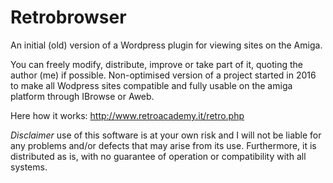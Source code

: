 # Retrobrowser
An initial (old) version of a Wordpress plugin for viewing sites on the Amiga.

You can freely modify, distribute, improve or take part of it, quoting the author (me) if possible.
Non-optimised version of a project started in 2016 to make all Wodpress sites compatible and fully usable on the amiga platform through IBrowse or Aweb.

Here how it works:
http://www.retroacademy.it/retro.php


*Disclaimer*
use of this software is at your own risk and I will not be liable for any problems and/or defects that may arise from its use. Furthermore, it is distributed as is, with no guarantee of operation or compatibility with all systems.